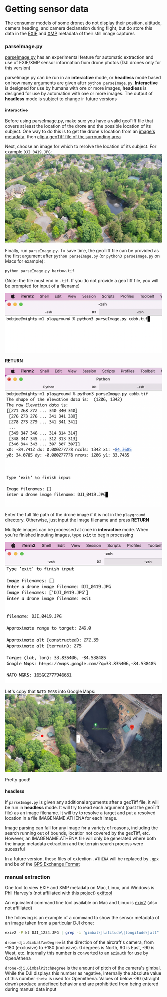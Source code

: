 # Getting sensor data

The consumer models of some drones do not display their position, altitude, camera heading, and camera declanation during flight, but do store this data in the [EXIF](https://en.wikipedia.org/wiki/Exif) and [XMP](https://en.wikipedia.org/wiki/Extensible_Metadata_Platform) metadata of their still image captures

### parseImage.py

[parseImage.py](./playground/parseImage.py) has an experimental feature for automatic extraction and use of EXIF/XMP sensor information from drone photos (DJI drones only for this version)

parseImage.py can be run in an **interactive** mode, or **headless** mode based on how many arguments are given after `python parseImage.py`. **Interactive** is designed for use by humans with one or more images, **headless** is designed for use by automation with one or more images. The output of **headless** mode is subject to change in future versions

#### interactive

Before using parseImage.py, make sure you have a valid geoTiff file that covers at least the location of the drone and the possible location of its subject. One way to do this is to get the drone's location from an [image's metadata](drone_sensor_data_blurb.md#manual-extraction), then [clip a geoTiff file of the surrounding area](./playground/EIO_fetch_geotiff_example.md)

Next, choose an image for which to resolve the location of its subject. For example `DJI_0419.JPG`:
![image of Thompson Park, GA with small shed and concrete area centered](DJI_0419_L.jpeg)

Finally, run `parseImage.py`. To save time, the geoTiff file can be provided as the first argument after `python parseImage.py` (or `python3 parseImage.py` on Macs for example):
```bash
python parseImage.py bartow.tif
```
(Note: the file must end in `.tif`. If you do not provide a geoTiff file, you will be prompted for input of a filename)

![image of command line on MacOS, command python3 parseImage.py bartow.tif](parseImage_interactive_example.png)

**RETURN**

![image of command line on MacOS, command python3 parseImage.py bartow.tif, output and prompting user for drone image filename](parseImage_interactive_example2.png)

Enter the full file path of the drone image if it is not in the `playground` directory. Otherwise, just input the image filename and press **RETURN**

Multiple images can be processed at once in **interactive** mode. When you're finished inputing images, type **`exit`** to begin processing

![image of the processed location in text in Thompson Park, GA](parseImage_interactive_example3.png)

Let's copy that `NATO MGRS` into Google Maps:
![zoomed image of thompson park drone photo, compared side by side with Google Maps of resolved location. The center point of the drone photo on the left is marked with a small red circle](pretty_good.jpg)

Pretty good!

#### headless

If `parseImage.py` is given any additional arguments after a geoTiff file, it will be run in **headless** mode. It will try to read each argument (past the geoTiff file) as an image filename. It will try to resolve a target and put a resolved location in a file IMAGENAME.ATHENA for each image.

Image parsing can fail for any image for a variety of reasons, including the search running out of bounds, location not covered by the geoTiff, etc. However, an IMAGENAME.ATHENA file will only be generated where both the image metadata extraction and the terrain search process were sucessful

In a future version, these files of extention `.ATHENA` will be replaced by `.gpx` and be of the [GPS Exchange Format](https://en.wikipedia.org/wiki/GPS_Exchange_Format)

### manual extraction

One tool to view EXIF and XMP metadata on Mac, Linux, and Windows is Phil Harvey's (not affiliated with this project) [exiftool](https://exiftool.org/)

An equivalent command line tool available on Mac and Linux is [exiv2](https://exiv2.org/) (also not affiliated)


The following is an example of a command to show the sensor metadata of an image taken from a particular DJI drone:
```bash
exiv2 -P kt DJI_1234.JPG | grep -i "gimbal\|latitude\|longitude\|alt"
```


`drone-dji.GimbalYawDegree` is the direction of the aircraft's camera, from -180 (exclusive) to +180 (inclusive). 0 degrees is North, 90 is East, -90 is West, etc. Internally this number is converted to an `azimuth` for use by OpenAthena


`drone-dji.GimbalPitchDegree` is the amount of pitch of the camera's gimbal. While the DJI displays this number as negative, Internally the absolute value of this number `theta` is used for OpenAthena. Values of below -90 (straight down) produce undefined behavior and are prohibitted from being entered during manual data input